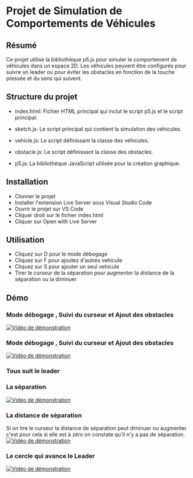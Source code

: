 # Projet de Simulation de Comportements de Véhicules

## Résumé
Ce projet utilise la bibliothèque p5.js pour simuler le comportement de véhicules dans un espace 2D. Les véhicules peuvent être configurés pour suivre un leader ou pour éviter les obstacles en fonction de la touche pressée et du sens qui suivent.

## Structure du projet
* index.html: Fichier HTML principal qui inclut le script p5.js et le script principal.

* sketch.js: Le script principal qui contient la simulation des véhicules.

* vehicle.js: Le script définissant la classe des véhicules.

* obstacle.js: Le script définissant la classe des obstacles.

* p5.js: La bibliothèque JavaScript utilisée pour la création graphique.

## Installation
* Clonner le projet
* Installer l'extension Live Server sous Visual Studio Code
* Ouvrir le projet sur VS Code
* Cliquer droit sur le fichier index.html
* Cliquer sur Open with Live Server

## Utilisation
* Cliquez sur D pour le mode débogage 
* Cliquez sur F pour ajoutez d'autres vehicule
* Cliquez sur S pour ajouter un seul vehicule
* Tirer le curseur de la séparation pour augmenter la distance de la séparation ou la diminuer

## Démo

### Mode débogage , Suivi du curseur et Ajout des obstacles

[![Vidéo de démonstration](https://github.com/SAMIHA88/Elhajjam_Jeux_AI/assets/81178741/d05c003a-4ff7-45a2-9cf2-7e46f630a3ea)](https://github.com/SAMIHA88/Elhajjam_Jeux_AI/assets/81178741/d05c003a-4ff7-45a2-9cf2-7e46f630a3ea)


### Mode débogage , Suivi du curseur et Ajout des obstacles

[![Vidéo de démonstration](https://github.com/SAMIHA88/Elhajjam_Jeux_AI/assets/81178741/d05c003a-4ff7-45a2-9cf2-7e46f630a3ea)](https://github.com/SAMIHA88/Elhajjam_Jeux_AI/assets/81178741/d05c003a-4ff7-45a2-9cf2-7e46f630a3ea)

### Tous suit le leader

### La séparation 
[![Vidéo de démonstration](https://github.com/SAMIHA88/Elhajjam_Jeux_AI/assets/81178741/ed3e33c0-0949-4d3d-9a18-6ae00382e4bc)](https://github.com/SAMIHA88/Elhajjam_Jeux_AI/assets/81178741/ed3e33c0-0949-4d3d-9a18-6ae00382e4bc)


### La distance de séparation 
Si on tire le curseur la distance de séparation peut diminuer ou augmenter c'est pour cela si elle est à zéro on constate qu'il n'y a pas de séparation.
[![Vidéo de démonstration](https://github.com/SAMIHA88/Elhajjam_Jeux_AI/issues/5#issue-2011085207)](https://github.com/SAMIHA88/Elhajjam_Jeux_AI/issues/5#issue-2011085207)


### Le cercle qui avance le Leader 
[![Vidéo de démonstration](https://github.com/SAMIHA88/Elhajjam_Jeux_AI/assets/81178741/b4b09ad7-43a5-439a-b64e-b4e1837b6b4e)](https://github.com/SAMIHA88/Elhajjam_Jeux_AI/assets/81178741/b4b09ad7-43a5-439a-b64e-b4e1837b6b4e)



